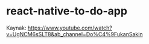 # react-native-to-do-app

Kaynak: https://www.youtube.com/watch?v=UgNCM6sSLT8&ab_channel=Do%C4%9FukanSakin
